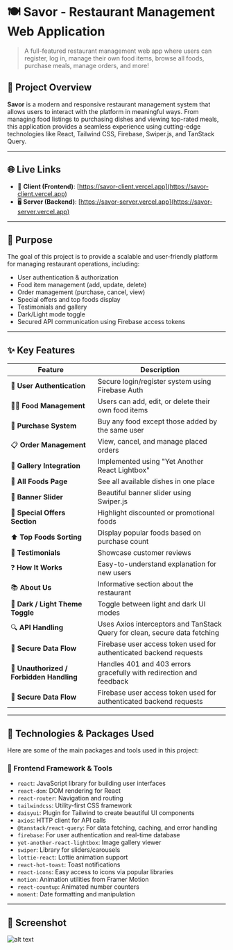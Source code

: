 # 🍽️ Savor - Restaurant Management Web Application

> A full-featured restaurant management web app where users can register, log in, manage their own food items, browse all foods, purchase meals, manage orders, and more!

## 📍 Project Overview

**Savor** is a modern and responsive restaurant management system that allows users to interact with the platform in meaningful ways. From managing food listings to purchasing dishes and viewing top-rated meals, this application provides a seamless experience using cutting-edge technologies like React, Tailwind CSS, Firebase, Swiper.js, and TanStack Query.

---

## 🌐 Live Links

- 🔗 **Client (Frontend)**: [https://savor-client.vercel.app](https://savor-client.vercel.app) 
- 🖥️ **Server (Backend)**: [https://savor-server.vercel.app](https://savor-server.vercel.app) 

---

## 🎯 Purpose

The goal of this project is to provide a scalable and user-friendly platform for managing restaurant operations, including:

- User authentication & authorization
- Food item management (add, update, delete)
- Order management (purchase, cancel, view)
- Special offers and top foods display
- Testimonials and gallery
- Dark/Light mode toggle
- Secured API communication using Firebase access tokens

---

## ✨ Key Features

| Feature                        | Description |
|-------------------------------|-------------|
| 🔐 **User Authentication**     | Secure login/register system using Firebase Auth |
| 🧑‍🍳 **Food Management**        | Users can add, edit, or delete their own food items |
| 🛒 **Purchase System**         | Buy any food except those added by the same user |
| 📋 **Order Management**        | View, cancel, and manage placed orders |
| 📸 **Gallery Integration**     | Implemented using "Yet Another React Lightbox" |
| 🍔 **All Foods Page**          | See all available dishes in one place |
| 🎠 **Banner Slider**           | Beautiful banner slider using Swiper.js |
| 💸 **Special Offers Section**  | Highlight discounted or promotional foods |
| ⬆️ **Top Foods Sorting**        | Display popular foods based on purchase count |
| 📝 **Testimonials**            | Showcase customer reviews |
| ❓ **How It Works**            | Easy-to-understand explanation for new users |
| 📚 **About Us**                | Informative section about the restaurant |
| 🌙 **Dark / Light Theme Toggle** | Toggle between light and dark UI modes |
| 🔍 **API Handling**            | Uses Axios interceptors and TanStack Query for clean, secure data fetching |
| 🔐 **Secure Data Flow**        | Firebase user access token used for authenticated backend requests |
| 🚫 **Unauthorized / Forbidden Handling** | Handles 401 and 403 errors gracefully with redirection and feedback |
| 🔐 **Secure Data Flow**        | Firebase user access token used for authenticated backend requests |

---

## 🧰 Technologies & Packages Used

Here are some of the main packages and tools used in this project:

### 🧱 Frontend Framework & Tools
- `react`: JavaScript library for building user interfaces
- `react-dom`: DOM rendering for React
- `react-router`: Navigation and routing
- `tailwindcss`: Utility-first CSS framework
- `daisyui`: Plugin for Tailwind to create beautiful UI components
- `axios`: HTTP client for API calls
- `@tanstack/react-query`: For data fetching, caching, and error handling
- `firebase`: For user authentication and real-time database
- `yet-another-react-lightbox`: Image gallery viewer
- `swiper`: Library for sliders/carousels
- `lottie-react`: Lottie animation support
- `react-hot-toast`: Toast notifications
- `react-icons`: Easy access to icons via popular libraries
- `motion`: Animation utilities from Framer Motion
- `react-countup`: Animated number counters
- `moment`: Date formatting and manipulation

---

## 📸 Screenshot
![alt text](image.png)